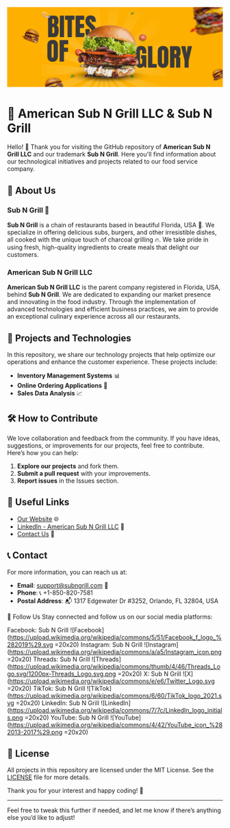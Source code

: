 ![Sub N Grill Logo](assets/banner.png)
---

# 📜 American Sub N Grill LLC & Sub N Grill

Hello! 👋 Thank you for visiting the GitHub repository of **American Sub N Grill LLC** and our trademark **Sub N Grill**. Here you'll find information about our technological initiatives and projects related to our food service company.

## 🚀 About Us

### Sub N Grill 🍔
**Sub N Grill** is a chain of restaurants based in beautiful Florida, USA 🌴. We specialize in offering delicious subs, burgers, and other irresistible dishes, all cooked with the unique touch of charcoal grilling 🔥. We take pride in using fresh, high-quality ingredients to create meals that delight our customers.

### American Sub N Grill LLC
**American Sub N Grill LLC** is the parent company registered in Florida, USA, behind **Sub N Grill**. We are dedicated to expanding our market presence and innovating in the food industry. Through the implementation of advanced technologies and efficient business practices, we aim to provide an exceptional culinary experience across all our restaurants.

## 📂 Projects and Technologies

In this repository, we share our technology projects that help optimize our operations and enhance the customer experience. These projects include:

- **Inventory Management Systems** 📊
- **Online Ordering Applications** 📱
- **Sales Data Analysis** 📈

## 🛠️ How to Contribute

We love collaboration and feedback from the community. If you have ideas, suggestions, or improvements for our projects, feel free to contribute. Here’s how you can help:

1. **Explore our projects** and fork them.
2. **Submit a pull request** with your improvements.
3. **Report issues** in the Issues section.

## 🔗 Useful Links

- [Our Website](https://www.subngrill.com) 🌐
- [LinkedIn - American Sub N Grill LLC](https://www.linkedin.com/company/americansubngrill) 🔗
- [Contact Us](mailto:support@subngrill.com) 📧

## 📞 Contact

For more information, you can reach us at:

- **Email**: [support@subngrill.com](mailto:support@subngrill.com) 📧
- **Phone**: 📞 +1-850-820-7581
- **Postal Address**: 📬 1317 Edgewater Dr #3252, Orlando, FL 32804, USA

🌟 Follow Us
Stay connected and follow us on our social media platforms:

Facebook: Sub N Grill ![Facebook](https://upload.wikimedia.org/wikipedia/commons/5/51/Facebook_f_logo_%282019%29.svg =20x20)
Instagram: Sub N Grill ![Instagram](https://upload.wikimedia.org/wikipedia/commons/a/a5/Instagram_icon.png =20x20)
Threads: Sub N Grill ![Threads](https://upload.wikimedia.org/wikipedia/commons/thumb/4/46/Threads_Logo.svg/1200px-Threads_Logo.svg.png =20x20)
X: Sub N Grill ![X](https://upload.wikimedia.org/wikipedia/commons/e/e6/Twitter_Logo.svg =20x20)
TikTok: Sub N Grill ![TikTok](https://upload.wikimedia.org/wikipedia/commons/6/60/TikTok_logo_2021.svg =20x20)
LinkedIn: Sub N Grill ![LinkedIn](https://upload.wikimedia.org/wikipedia/commons/7/7c/LinkedIn_logo_initials.png =20x20)
YouTube: Sub N Grill ![YouTube](https://upload.wikimedia.org/wikipedia/commons/4/42/YouTube_icon_%282013-2017%29.png =20x20)

## 📝 License

All projects in this repository are licensed under the MIT License. See the [LICENSE](LICENSE) file for more details.

Thank you for your interest and happy coding! 🚀

---

Feel free to tweak this further if needed, and let me know if there’s anything else you’d like to adjust!
